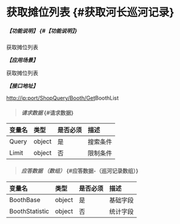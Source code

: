 # 获取摊位列表 {#获取河长巡河记录}

##### _【功能说明】_ {#【功能说明】}

获取摊位列表

_**【应用场景】**_

获取摊位列表

_**【接口地址】**_

[http://ip:port/ShopQuery/Booth/Get](http://ip:port/HMQuery/PatrolRiver/GetPatrolRivers)BoothList

> #### _请求数据_ {#请求数据}

| 变量名 | 类型 | 是否必须 | 描述 |
| :--- | :--- | :--- | :--- |
| Query | object | 是 | 搜索条件 |
| Limit | object | 否 | 限制条件 |

> #### _应答数据 （数组）_ {#应答数据-（巡河记录数组）}

| 变量名 | 类型 | 是否必须 | 描述 |
| :--- | :--- | :--- | :--- |
| BoothBase | object | 是 | 基础字段 |
| BoothStatistic | object | 否 | 统计字段 |



